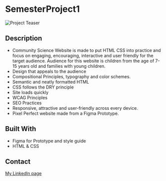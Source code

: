 # SemesterProject1
 
![Project Teaser](https://i.imgur.com/0Aj2X1R.png)



## Description

- Community Science Website is made to put HTML CSS into practice and focus on engaging, encouraging, interactive and user friendly for the target audience. Audience for this website is children from the age of 7-15 years old and families with young children.
- Design that appeals to the audience
- Compositional Principles, typography and color schemes.
- Semantic and neatly formatted HTML
- CSS follows the DRY principle
- Site loads quickly
- WCAG Principles
- SEO Practices
- Responsive, attractive and user-friendly across every device.
- Pixel Perfect website made from a Figma Prototype.

## Built With

- Figma for Prototype and style guide
- HTML & CSS

## Contact

[My LinkedIn page](https://www.linkedin.com/in/henrik-leutscher/)
